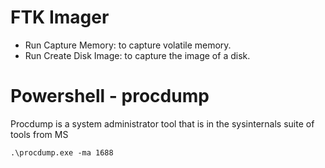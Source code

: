# FTK Imager
- Run Capture Memory: to capture volatile memory.
- Run Create Disk Image: to capture the image of a disk. 

# Powershell - procdump
Procdump is a system administrator tool that is in the sysinternals suite of tools from MS
```
.\procdump.exe -ma 1688
```
